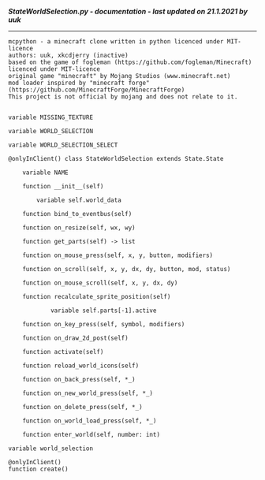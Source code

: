 ***StateWorldSelection.py - documentation - last updated on 21.1.2021 by uuk***
___

    mcpython - a minecraft clone written in python licenced under MIT-licence
    authors: uuk, xkcdjerry (inactive)
    based on the game of fogleman (https://github.com/fogleman/Minecraft) licenced under MIT-licence
    original game "minecraft" by Mojang Studios (www.minecraft.net)
    mod loader inspired by "minecraft forge" (https://github.com/MinecraftForge/MinecraftForge)
    This project is not official by mojang and does not relate to it.


    variable MISSING_TEXTURE

    variable WORLD_SELECTION

    variable WORLD_SELECTION_SELECT

    @onlyInClient() class StateWorldSelection extends State.State

        variable NAME

        function __init__(self)

            variable self.world_data

        function bind_to_eventbus(self)

        function on_resize(self, wx, wy)

        function get_parts(self) -> list

        function on_mouse_press(self, x, y, button, modifiers)

        function on_scroll(self, x, y, dx, dy, button, mod, status)

        function on_mouse_scroll(self, x, y, dx, dy)

        function recalculate_sprite_position(self)

                variable self.parts[-1].active

        function on_key_press(self, symbol, modifiers)

        function on_draw_2d_post(self)

        function activate(self)

        function reload_world_icons(self)

        function on_back_press(self, *_)

        function on_new_world_press(self, *_)

        function on_delete_press(self, *_)

        function on_world_load_press(self, *_)

        function enter_world(self, number: int)

    variable world_selection

    @onlyInClient()
    function create()